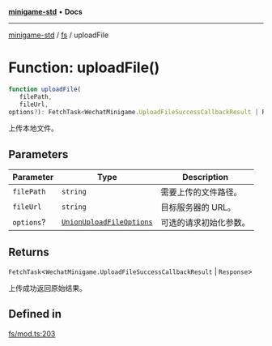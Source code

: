 [**minigame-std**](../../../README.md) • **Docs**

***

[minigame-std](../../../README.md) / [fs](../README.md) / uploadFile

# Function: uploadFile()

```ts
function uploadFile(
   filePath, 
   fileUrl, 
options?): FetchTask<WechatMinigame.UploadFileSuccessCallbackResult | Response>
```

上传本地文件。

## Parameters

| Parameter | Type | Description |
| ------ | ------ | ------ |
| `filePath` | `string` | 需要上传的文件路径。 |
| `fileUrl` | `string` | 目标服务器的 URL。 |
| `options`? | [`UnionUploadFileOptions`](../type-aliases/UnionUploadFileOptions.md) | 可选的请求初始化参数。 |

## Returns

`FetchTask`\<`WechatMinigame.UploadFileSuccessCallbackResult` \| `Response`\>

上传成功返回原始结果。

## Defined in

[fs/mod.ts:203](https://github.com/JiangJie/minigame-std/blob/66ec277d862ca15172344b727bd1c648b6b39934/src/std/fs/mod.ts#L203)

